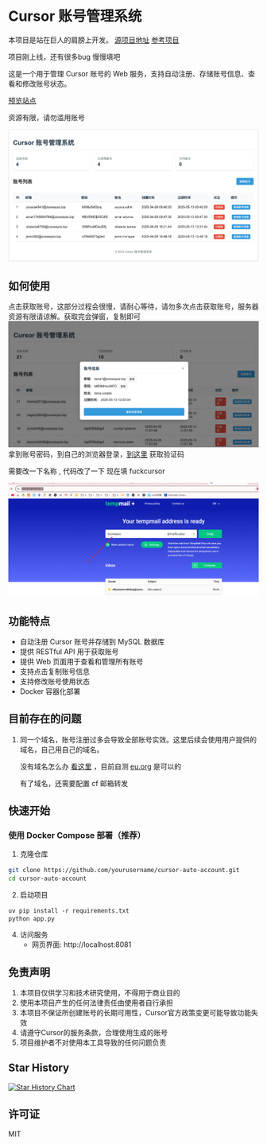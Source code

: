 # Cursor 账号管理系统

本项目是站在巨人的肩膀上开发。 [源项目地址](https://github.com/chengazhen/cursor-auto-free) [参考项目](https://github.com/yeongpin/cursor-free-vip)

项目刚上线，还有很多bug 慢慢填吧

这是一个用于管理 Cursor 账号的 Web 服务，支持自动注册、存储账号信息、查看和修改账号状态。

[预览站点](https://cursor-account.zoowayss.top)

资源有限，请勿滥用账号

![img.png](./.assets/image.png)

## 如何使用

点击获取账号，这部分过程会很慢，请耐心等待，请勿多次点击获取账号，服务器资源有限请谅解。获取完会弹窗，复制即可
![img.png](./.assets/image-1745820621145.png)
拿到账号密码，到自己的浏览器登录，[到这里](https://tempmail.plus/en/#!) 获取验证码

需要改一下名称 , 代码改了一下 现在填  fuckcursor

![image-20250428115252533](./.assets/image-20250428115252533.png)

## 功能特点

- 自动注册 Cursor 账号并存储到 MySQL 数据库
- 提供 RESTful API 用于获取账号
- 提供 Web 页面用于查看和管理所有账号
- 支持点击复制账号信息
- 支持修改账号使用状态
- Docker 容器化部署

## 目前存在的问题

1. 同一个域名，账号注册过多会导致全部账号实效。这里后续会使用用户提供的域名，自己用自己的域名。

   没有域名怎么办  [看这里](https://linux.do/t/topic/26864) ，目前自测 [eu.org](http://eu.org/) 是可以的

   有了域名，还需要配置 cf 邮箱转发

## 快速开始

### 使用 Docker Compose 部署（推荐）

1. 克隆仓库
```bash
git clone https://github.com/yourusername/cursor-auto-account.git
cd cursor-auto-account
```

2. 启动项目
```
uv pip install -r requirements.txt
python app.py
```


4. 访问服务
   - 网页界面: http://localhost:8081

## 免责声明

1. 本项目仅供学习和技术研究使用，不得用于商业目的
2. 使用本项目产生的任何法律责任由使用者自行承担
3. 本项目不保证所创建账号的长期可用性，Cursor官方政策变更可能导致功能失效
4. 请遵守Cursor的服务条款，合理使用生成的账号
5. 项目维护者不对使用本工具导致的任何问题负责
## Star History
[![Star History Chart](https://api.star-history.com/svg?repos=zoowayss/cursor-auto-account&type=Date)](https://www.star-history.com/#zoowayss/cursor-auto-account&Date)
## 许可证

MIT 